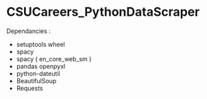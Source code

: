 # CSUCareers_PythonDataScraper
Dependancies :
* setuptools wheel
* spacy
* spacy ( en_core_web_sm )
* pandas openpyxl
* python-dateutil
* BeautifulSoup
* Requests

